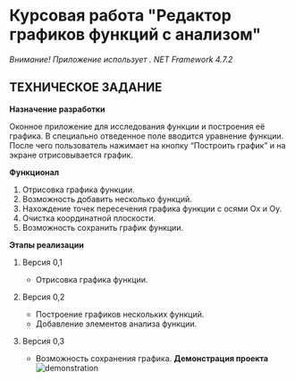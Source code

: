 # Курсовая работа "Редактор графиков функций с анализом"
*Внимание! Приложение использует . NET Framework 4.7.2*
## ТЕХНИЧЕСКОЕ ЗАДАНИЕ

**Назначение разработки**

Оконное приложение для исследования функции и построения её графика. В специально отведенное поле вводится уравнение функции. После чего пользователь нажимает на кнопку “Построить график” и на экране отрисовывается график.

**Функционал**

1. Отрисовка графика функции.
2. Возможность добавить несколько функций.
3. Нахождение точек пересечения графика функции с осями Ox и Oy.
4. Очистка координатной плоскости.
5. Возможность сохранить график функции.

**Этапы реализации**

1. Версия 0,1
   - Отрисовка графика функции.

2. Версия 0,2
   - Построение графиков нескольких функций.
   - Добавление элементов анализа функции.

3. Версия 0,3
   - Возможность сохранения графика.
**Демонстрация проекта**
![demonstration](https://github.com/dlaliev/functions-analysis-app/blob/master/functions-analysis-app/images/demonstration.png?raw=true)

